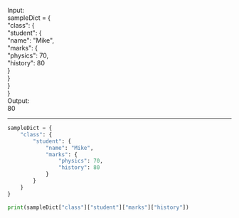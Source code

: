 Input:  
sampleDict = {  
    "class": {  
        "student": {  
            "name": "Mike",  
            "marks": {  
                "physics": 70,  
                "history": 80  
            }  
        }  
    }  
}  
Output:  
80  

---

```python
sampleDict = {
    "class": {
        "student": {
            "name": "Mike",
            "marks": {
                "physics": 70,
                "history": 80
            }
        }
    }
}
   
print(sampleDict["class"]["student"]["marks"]["history"]) 
```
